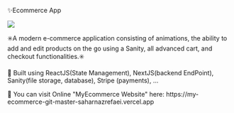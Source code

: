 <p>✨Ecommerce App</p>

<img src="https://user-images.githubusercontent.com/102354875/188324853-66692fae-8a09-4a26-bbb5-ce1362578549.png"></img>

<p>✳️A modern e-commerce application consisting of animations, the ability to add and edit products on the go using a Sanity, all advanced cart, and checkout functionalities.✳️</p>

<p>📍 Built using ReactJS(State Management), NextJS(backend EndPoint), Sanity(file storage, database), Stripe (payments), ...  </p> 
<p>📍 You can visit Online "MyEcommerce Website" here: https://my-ecommerce-git-master-saharnazrefaei.vercel.app </P>
